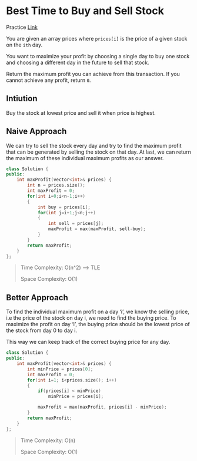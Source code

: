 # Best Time to Buy and Sell Stock

Practice [Link](https://leetcode.com/problems/best-time-to-buy-and-sell-stock/description/)

You are given an array prices where `prices[i]` is the price of a given stock on the `ith` day.

You want to maximize your profit by choosing a single day to buy one stock and choosing a different day in the future to sell that stock.

Return the maximum profit you can achieve from this transaction. If you cannot achieve any profit, return `0`.


## Intiution
Buy the stock at lowest price and sell it when price is highest.


## Naive Approach

We can try to sell the stock every day and try to find the maximum profit that can be generated by selling the stock on that day. At last, we can return the maximum of these individual maximum profits as our answer. 

```cpp
class Solution {
public:
    int maxProfit(vector<int>& prices) {
        int n = prices.size();
        int maxProfit = 0;
        for(int i=0;i<n-1;i++)
        {
            int buy = prices[i];
            for(int j=i+1;j<n;j++)
            {
                int sell = prices[j];
                maxProfit = max(maxProfit, sell-buy);
            }
        }
        return maxProfit;
    }
};
```

> Time Complexity: O(n^2) --> TLE
>
> Space Complexity: O(1)


## Better Approach

To find the individual maximum profit on a day ‘i’, we know the selling price, i.e the price of the stock on day i, we need to find the buying price. To maximize the profit on day ‘i’, the buying price should be the lowest price of the stock from day 0 to day i. 

This way we can keep track of the correct buying price for any day.

```cpp
class Solution {
public:
    int maxProfit(vector<int>& prices) {
        int minPrice = prices[0];
        int maxProfit = 0;
        for(int i=1; i<prices.size(); i++)
        {
            if(prices[i] < minPrice)
                minPrice = prices[i];

            maxProfit = max(maxProfit, prices[i] - minPrice);
        }
        return maxProfit;
    }
};
```

> Time Complexity: O(n)
>
> Space Complexity: O(1)